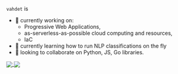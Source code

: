`vahdet` is

- 🔭 currently working on:
  - Progressive Web Applications, 
  - as-serverless-as-possible cloud computing and resources,
  - IaC
- 🌱 currently learning how to run NLP classifications on the fly
- 👯 looking to collaborate on Python, JS, Go libraries.

<a href="https://github.com/anuraghazra/github-readme-stats">
  <img align="center" src="https://github-readme-stats.vercel.app/api?username=vahdet&show_icons=true&theme=dark" />
</a>
<a href="https://github.com/anuraghazra/convoychat">
  <img align="center" src="https://github-readme-stats.vercel.app/api/top-langs/?username=vahdet&layout=compact&hide=html&theme=dark" />
</a>
